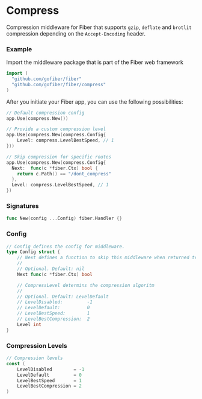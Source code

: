 # Compress
Compression middleware for Fiber that supports `gzip`, `deflate` and `brotlit` compression depending on the `Accept-Encoding` header.

### Example
Import the middleware package that is part of the Fiber web framework
```go
import (
  "github.com/gofiber/fiber"
  "github.com/gofiber/fiber/compress"
)
```

After you initiate your Fiber app, you can use the following possibilities:
```go
// Default compression config
app.Use(compress.New())

// Provide a custom compression level
app.Use(compress.New(compress.Config{
    Level: compress.LevelBestSpeed, // 1
}))

// Skip compression for specific routes
app.Use(compress.New(compress.Config{
  Next:  func(c *fiber.Ctx) bool {
    return c.Path() == "/dont_compress"
  },
  Level: compress.LevelBestSpeed, // 1
})
```

### Signatures
```go
func New(config ...Config) fiber.Handler {}
```

### Config
```go
// Config defines the config for middleware.
type Config struct {
	// Next defines a function to skip this middleware when returned true.
	//
	// Optional. Default: nil
	Next func(c *fiber.Ctx) bool

	// CompressLevel determins the compression algoritm
	//
	// Optional. Default: LevelDefault
	// LevelDisabled:         -1
	// LevelDefault:          0
	// LevelBestSpeed:        1
	// LevelBestCompression:  2
	Level int
}

```
### Compression Levels
```go
// Compression levels
const (
	LevelDisabled        = -1
	LevelDefault         = 0
	LevelBestSpeed       = 1
	LevelBestCompression = 2
)
```